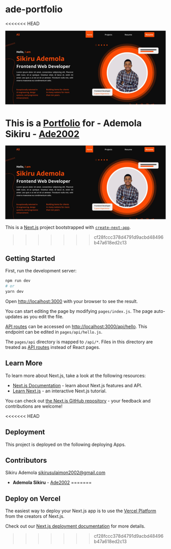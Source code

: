# ade-portfolio
<<<<<<< HEAD

![Ade protfolio](./public/portfolio.jpg)

This is a [Portfolio](https://adeportfolio.vercel.app/) for - **Ademola Sikiru** - [Ade2002](https://github.com/ade2002)
=======
![hbnb_clone](./public/portfolio.jpg)


This is a [Next.js](https://nextjs.org/) project bootstrapped with [`create-next-app`](https://github.com/vercel/next.js/tree/canary/packages/create-next-app).
>>>>>>> cf28fccc378d4791d9acbd48496b47a618ed2c13

## Getting Started

First, run the development server:

```bash
npm run dev
# or
yarn dev
```

Open [http://localhost:3000](http://localhost:3000) with your browser to see the result.

You can start editing the page by modifying `pages/index.js`. The page auto-updates as you edit the file.

[API routes](https://nextjs.org/docs/api-routes/introduction) can be accessed on [http://localhost:3000/api/hello](http://localhost:3000/api/hello). This endpoint can be edited in `pages/api/hello.js`.

The `pages/api` directory is mapped to `/api/*`. Files in this directory are treated as [API routes](https://nextjs.org/docs/api-routes/introduction) instead of React pages.

## Learn More

To learn more about Next.js, take a look at the following resources:

- [Next.js Documentation](https://nextjs.org/docs) - learn about Next.js features and API.
- [Learn Next.js](https://nextjs.org/learn) - an interactive Next.js tutorial.

You can check out [the Next.js GitHub repository](https://github.com/vercel/next.js/) - your feedback and contributions are welcome!

<<<<<<< HEAD
## Deployment

This project is deployed on the following deploying Apps.


## Contributors

Sikiru Ademola <sikirusulaimon2002@gmail.com>

- **Ademola Sikiru** - [Ade2002](https://github.com/ade2002)
=======
## Deploy on Vercel

The easiest way to deploy your Next.js app is to use the [Vercel Platform](https://vercel.com/new?utm_medium=default-template&filter=next.js&utm_source=create-next-app&utm_campaign=create-next-app-readme) from the creators of Next.js.

Check out our [Next.js deployment documentation](https://nextjs.org/docs/deployment) for more details.
>>>>>>> cf28fccc378d4791d9acbd48496b47a618ed2c13
